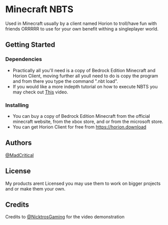 # Minecraft NBTS

Used in Minecraft usually by a client named Horion to troll/have fun with friends ORRRRR to use for your own benefit withing a singleplayer world.

## Getting Started

### Dependencies

* Practically all you'll need is a copy of Bedrock Edition Minecraft and Horion Client, moving further all youll need to do is copy the program and from there you type the command ".nbt load".
* If you would like a more indepth tutorial on how to execute NBTS you may check out [This](https://www.youtube.com/watch?v=Pmmgo2buKAM) video.

### Installing

* You can buy a copy of Bedrock Edition Minecraft from the official minecraft website, from the xbox store, and or from the microsoft store.
* You can get Horion Client for free from https://horion.download

## Authors
 
[@MadCritical](http://discordapp.com/users/727676706319499280)

## License

My products arent Licensed you may use them to work on bigger projects and or make them your own.

## Credits

Credits to [@NicktrosGaming](https://www.youtube.com/@NicktrosGaming) for the video demonstration

